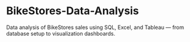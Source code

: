 # BikeStores-Data-Analysis
Data analysis of BikeStores sales using SQL, Excel, and Tableau — from database setup to visualization dashboards.

